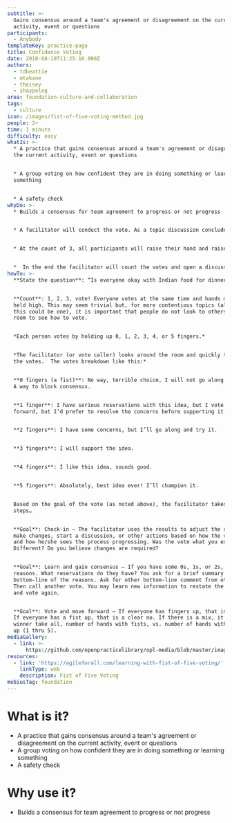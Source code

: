 ```yaml
---
subtitle: >-
  Gains consensus around a team's agreement or disagreement on the current
  activity, event or questions
participants:
  - Anybody
templateKey: practice-page
title: Confidence Voting
date: 2018-08-10T11:25:16.000Z
authors:
  - tdbeattie
  - mtakane
  - theisey
  - shaypeleg
area: foundation-culture-and-collaboration
tags:
  - culture
icon: /images/fist-of-five-voting-method.jpg
people: 2+
time: 1 minute
difficulty: easy
whatIs: >-
  * A practice that gains consensus around a team's agreement or disagreement on
  the current activity, event or questions


  * A group voting on how confident they are in doing something or learning
  something


  * A safety check
whyDo: >-
  * Builds a consensus for team agreement to progress or not progress


  * A facilitator will conduct the vote. As a topic discussion concludes, the facilitator will ask the participants to vote how confident they are on understanding the topic, the ability to execute, and sufficent resources and time.


  * At the count of 3, all participants will raise their hand and raise fingers indicating their confidence: 1 for low, 5 for high and 2, 3 or 4 for anything in between.


  *  In the end the facilitator will count the votes and open a discussion on what is yet to be cleared or addressed before moving on to the next topic.
howTo: >-
  **State the question**: “Is everyone okay with Indian food for dinner?’


  **Count**: 1, 2, 3, vote! Everyone votes at the same time and hands must be
  held high. This may seem trivial but, for more contentious topics (although
  this could be one), it is important that people do not look to others in the
  room to see how to vote.


  *Each person votes by holding up 0, 1, 2, 3, 4, or 5 fingers.*


  *The facilitator (or vote caller) looks around the room and quickly tallies
  the votes.  The votes breakdown like this:*


  **0 fingers (a fist)**: No way, terrible choice, I will not go along with it.
  A way to block consensus.


  **1 finger**: I have serious reservations with this idea, but I vote to move
  forward, but I’d prefer to resolve the concerns before supporting it.


  **2 fingers**: I have some concerns, but I’ll go along and try it.


  **3 fingers**: I will support the idea.


  **4 fingers**: I like this idea, sounds good.


  **5 fingers**: Absolutely, best idea ever! I’ll champion it.


  Based on the goal of the vote (as noted above), the facilitator takes the next
  steps…


  **Goal**: Check-in — The facilitator uses the results to adjust the session,
  make changes, start a discussion, or other actions based on how the vote went
  and how he/she sees the process progressing. Was the vote what you expected?
  Different? Do you believe changes are required?


  **Goal**: Learn and gain consensus — If you have some 0s, 1s, or 2s, ask for
  reasons. What reservations do they have? You ask for a brief summary or a
  bottom-line of the reasons. Ask for other bottom-line comment from others.
  Then call another vote. You may learn new information to restate the question
  and vote again.


  **Goal**: Vote and move forward — If everyone has fingers up, that is a yes.
  If everyone has a fist up, that is a clear no. If there is a mix, it is a
  winner take all, number of hands with fists, vs. number of hands with fingers
  up (1 thru 5).
mediaGallery:
  - link: >-
      https://github.com/openpracticelibrary/opl-media/blob/master/images/fist-of-five-voting-method.jpg?raw=true
resources:
  - link: 'https://agileforall.com/learning-with-fist-of-five-voting/'
    linkType: web
    description: Fist of Five Voting
mobiusTag: foundation
---
```

# What is it?

* A practice that gains consensus around a team's agreement or disagreement on the current activity, event or questions
* A group voting on how confident they are in doing something or learning something
* A safety check



# Why use it?

* Builds a consensus for team agreement to progress or not progress

